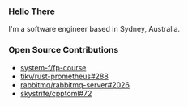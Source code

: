 ### Hello There

I'm a software engineer based in Sydney, Australia.

### Open Source Contributions

- [system-f/fp-course](https://github.com/system-f/fp-course/pull/368)
- [tikv/rust-prometheus#288](https://github.com/tikv/rust-prometheus/pull/288)
- [rabbitmq/rabbitmq-server#2026](https://github.com/rabbitmq/rabbitmq-server/pull/2026)
- [skystrife/cpptoml#72](https://github.com/skystrife/cpptoml/pull/72)

